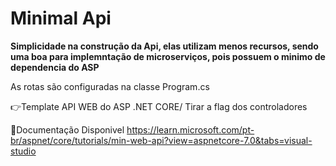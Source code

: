 # Minimal Api

**Simplicidade na construção da Api, elas utilizam menos recursos, sendo uma boa para implemntação de microserviços, pois possuem  o minimo de dependencia do ASP**

As rotas são configuradas na classe Program.cs

:point_right:Template API WEB do ASP .NET CORE/ Tirar a flag dos controladores  

:notebook:Documentação Disponivel https://learn.microsoft.com/pt-br/aspnet/core/tutorials/min-web-api?view=aspnetcore-7.0&tabs=visual-studio